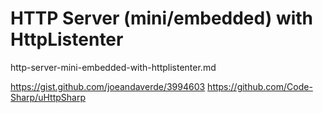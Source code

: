 # HTTP Server (mini/embedded) with HttpListenter 
 
http-server-mini-embedded-with-httplistenter.md

https://gist.github.com/joeandaverde/3994603
https://github.com/Code-Sharp/uHttpSharp
